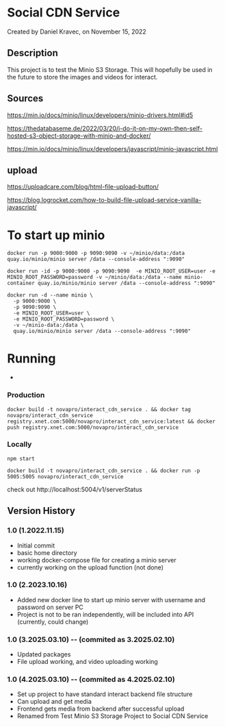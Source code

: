 # Social CDN Service
Created by Daniel Kravec, on November 15, 2022

## Description
This project is to test the Minio S3 Storage. This will hopefully be used in the future to store the images and videos for interact.


## Sources
https://min.io/docs/minio/linux/developers/minio-drivers.html#id5

https://thedatabaseme.de/2022/03/20/i-do-it-on-my-own-then-self-hosted-s3-object-storage-with-minio-and-docker/

https://min.io/docs/minio/linux/developers/javascript/minio-javascript.html


## upload 
https://uploadcare.com/blog/html-file-upload-button/

https://blog.logrocket.com/how-to-build-file-upload-service-vanilla-javascript/

# To start up minio
```
docker run -p 9000:9000 -p 9090:9090 -v ~/minio/data:/data quay.io/minio/minio server /data --console-address ":9090"

docker run -id -p 9000:9000 -p 9090:9090  -e MINIO_ROOT_USER=user -e MINIO_ROOT_PASSWORD=password -v ~/minio/data:/data --name minio-container quay.io/minio/minio server /data --console-address ":9090"

docker run -d --name minio \
  -p 9000:9000 \
  -p 9090:9090 \
  -e MINIO_ROOT_USER=user \
  -e MINIO_ROOT_PASSWORD=password \
  -v ~/minio-data:/data \
  quay.io/minio/minio server /data --console-address ":9090"

```

# Running 
- 

### Production
```
docker build -t novapro/interact_cdn_service . && docker tag novapro/interact_cdn_service registry.xnet.com:5000/novapro/interact_cdn_service:latest && docker push registry.xnet.com:5000/novapro/interact_cdn_service
```

### Locally
```
npm start
```
```
docker build -t novapro/interact_cdn_service . && docker run -p 5005:5005 novapro/interact_cdn_service
```
check out 
http://localhost:5004/v1/serverStatus



## Version History

### 1.0 (1.2022.11.15)
- Initial commit
- basic home directory
- working docker-compose file for creating a minio server
- currently working on the upload function (not done)

### 1.0 (2.2023.10.16)
- Added new docker line to start up minio server with username and password on server PC
- Project is not to be ran independently, will be included into API (currently, could change)

### 1.0 (3.2025.03.10) -- (commited as 3.2025.02.10) 
- Updated packages
- File upload working, and video uploading working

### 1.0 (4.2025.03.10) -- (commited as 4.2025.02.10) 
- Set up project to have standard interact backend file structure
- Can upload and get media
- Frontend gets media from backend after successful upload
- Renamed from Test Minio S3 Storage Project to Social CDN Service